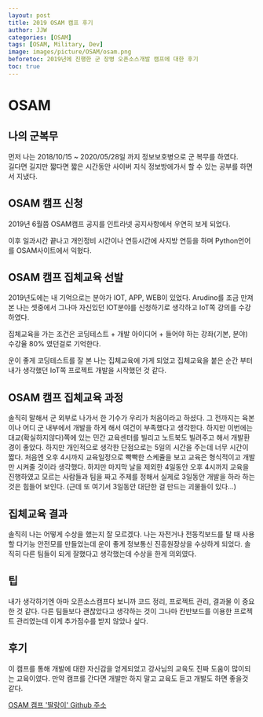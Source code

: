 ```yaml
---
layout: post
title: 2019 OSAM 캠프 후기
author: JJW
categories: [OSAM]
tags: [OSAM, Military, Dev]
image: images/picture/OSAM/osam.png
beforetoc: 2019년에 진행한 군 장병 오픈소스개발 캠프에 대한 후기
toc: true
---
```


# OSAM

## 나의 군복무

먼저 나는 2018/10/15 ~ 2020/05/28일 까지 정보보호병으로 군 복무를 하였다.  
길다면 길지만 짧다면 짧은 시간동안 사이버 지식 정보방에가서 할 수 있는 공부를 하면서 지냈다.

## OSAM 캠프 신청

2019년 6월쯤 OSAM캠프 공지를 인트라넷 공지사항에서 우연히 보게 되었다.

이후 일과시간 끝나고 개인정비 시간이나 연등시간에 사지방 연등을 하며 Python언어를 OSAM사이트에서 익혔다.

## OSAM 캠프 집체교육 선발

2019년도에는 내 기억으로는 분야가 IOT, APP, WEB이 있었다.
Arudino를 조금 만져본 나는 셋중에서 그나마 자신있던 IOT분야를 신청하기로 생각하고 IoT쪽 강의를 수강하였다.

집체교육을 가는 조건은 코딩테스트 + 개발 아이디어 + 들어야 하는 강좌(기본, 분야) 수강율 80% 였던걸로 기억한다.

운이 좋게 코딩테스트를 잘 본 나는 집체교육에 가게 되었고 집체교육을 붙은 순간 부터 내가 생각했던 IoT쪽 프로젝트 개발을 시작했던 것 같다.

## OSAM 캠프 집체교육 과정

솔직히 말해서 군 외부로 나가서 한 기수가 우리가 처음이라고 하셨다.
그 전까지는 육본이나 어디 군 내부에서 개발을 하게 해서 여건이 부족했다고 생각한다.
하지만 이번에는 대교(확실하지않다)쪽에 있는 민간 교육센터를 빌리고 노트북도 빌려주고 해서 개발환경이 좋았다.
하지만 개인적으로 생각한 단점으로는 5일의 시간을 주는데 너무 시간이 짧다.
처음엔 오후 4시까지 교육일정으로 빡빡한 스케쥴을 보고 교육은 형식적이고 개발만 시켜줄 것이라 생각했다.
하지만 마지막 날을 제외한 4일동안 오후 4시까지 교육을 진행하였고 모르는 사람들과 팀을 짜고 주제를 정해서 실제로 3일동안 개발을 하라 하는 것은 힘들어 보인다.
(근데 또 여기서 3일동안 대단한 걸 만드는 괴물들이 있다...)

## 집체교육 결과

솔직히 나는 어떻게 수상을 했는지 잘 모르겠다.
나는 자전거나 전동킥보드를 탈 때 사용할 다기능 안전모를 만들었는데 운이 좋게 정보통신 진흥원장상을 수상하게 되었다.
솔직히 다른 팀들이 되게 잘했다고 생각했는데 수상을 한게 의외였다.

## 팁

내가 생각하기엔 아마 오픈소스캠프다 보니까 코드 정리, 프로젝트 관리, 결과물 이 중요한 것 같다.
다른 팀들보다 괜찮았다고 생각하는 것이 그나마 칸반보드를 이용한 프로젝트 관리였는데 이게 추가점수를 받지 않았나 싶다.

## 후기

이 캠프를 통해 개발에 대한 자신감을 얻게되었고 강사님의 교육도 진짜 도움이 많이되는 교육이였다.
만약 캠프를 간다면 개발만 하지 말고 교육도 듣고 개발도 하면 좋을것 같다.

[OSAM 캠프 '딸랑이' Github 주소](https://github.com/azzyjk/OSAM)

